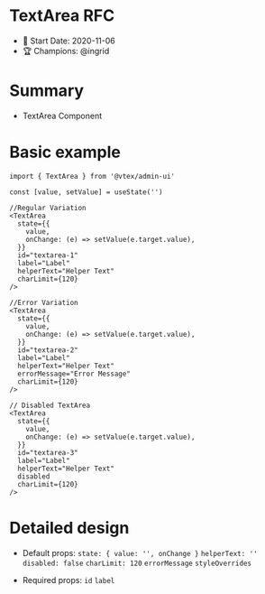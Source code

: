 # TextArea RFC

- 📅 Start Date: 2020-11-06
- 🏆 Champions: @ingrid

# Summary

- TextArea Component

# Basic example

```tsx
import { TextArea } from '@vtex/admin-ui'

const [value, setValue] = useState('')

//Regular Variation
<TextArea
  state={{
    value,
    onChange: (e) => setValue(e.target.value),
  }}
  id="textarea-1"
  label="Label"
  helperText="Helper Text"
  charLimit={120}
/>

//Error Variation
<TextArea
  state={{
    value,
    onChange: (e) => setValue(e.target.value),
  }}
  id="textarea-2"
  label="Label"
  helperText="Helper Text"
  errorMessage="Error Message"
  charLimit={120}
/>

// Disabled TextArea
<TextArea
  state={{
    value,
    onChange: (e) => setValue(e.target.value),
  }}
  id="textarea-3"
  label="Label"
  helperText="Helper Text"
  disabled
  charLimit={120}
/>

```

# Detailed design

- Default props:
  `state: { value: '', onChange }`
  `helperText: ''`
  `disabled: false`
  `charLimit: 120`
  `errorMessage`
  `styleOverrides`

- Required props:
  `id`
  `label`
